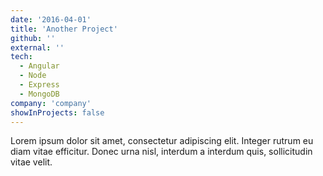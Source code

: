 ```yaml
---
date: '2016-04-01'
title: 'Another Project'
github: ''
external: ''
tech:
  - Angular
  - Node
  - Express
  - MongoDB
company: 'company'
showInProjects: false
---
```


Lorem ipsum dolor sit amet, consectetur adipiscing elit. Integer rutrum eu diam vitae efficitur. Donec urna nisl, interdum a interdum quis, sollicitudin vitae velit.
